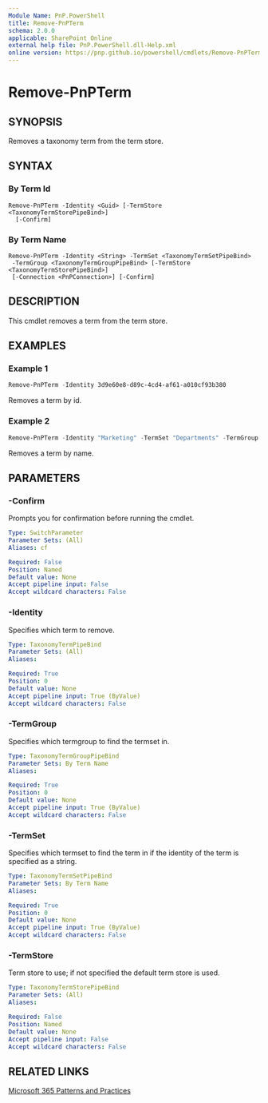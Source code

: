 ```yaml
---
Module Name: PnP.PowerShell
title: Remove-PnPTerm
schema: 2.0.0
applicable: SharePoint Online
external help file: PnP.PowerShell.dll-Help.xml
online version: https://pnp.github.io/powershell/cmdlets/Remove-PnPTerm.html
---
```

 # Remove-PnPTerm

## SYNOPSIS
Removes a taxonomy term from the term store.

## SYNTAX

### By Term Id
```
Remove-PnPTerm -Identity <Guid> [-TermStore <TaxonomyTermStorePipeBind>]
  [-Confirm] 
```

### By Term Name
```
Remove-PnPTerm -Identity <String> -TermSet <TaxonomyTermSetPipeBind>
 -TermGroup <TaxonomyTermGroupPipeBind> [-TermStore <TaxonomyTermStorePipeBind>]
 [-Connection <PnPConnection>] [-Confirm] 
```

## DESCRIPTION
This cmdlet removes a term from the term store.

## EXAMPLES

### Example 1
```powershell
Remove-PnPTerm -Identity 3d9e60e8-d89c-4cd4-af61-a010cf93b380
```

Removes a term by id.

### Example 2
```powershell
Remove-PnPTerm -Identity "Marketing" -TermSet "Departments" -TermGroup "Corporate"
```

Removes a term by name.

## PARAMETERS

### -Confirm
Prompts you for confirmation before running the cmdlet.

```yaml
Type: SwitchParameter
Parameter Sets: (All)
Aliases: cf

Required: False
Position: Named
Default value: None
Accept pipeline input: False
Accept wildcard characters: False
```

### -Identity
Specifies which term to remove.

```yaml
Type: TaxonomyTermPipeBind
Parameter Sets: (All)
Aliases:

Required: True
Position: 0
Default value: None
Accept pipeline input: True (ByValue)
Accept wildcard characters: False
```

### -TermGroup
Specifies which termgroup to find the termset in.

```yaml
Type: TaxonomyTermGroupPipeBind
Parameter Sets: By Term Name
Aliases:

Required: True
Position: 0
Default value: None
Accept pipeline input: True (ByValue)
Accept wildcard characters: False
```

### -TermSet
Specifies which termset to find the term in if the identity of the term is specified as a string.

```yaml
Type: TaxonomyTermSetPipeBind
Parameter Sets: By Term Name
Aliases:

Required: True
Position: 0
Default value: None
Accept pipeline input: True (ByValue)
Accept wildcard characters: False
```

### -TermStore
Term store to use; if not specified the default term store is used.

```yaml
Type: TaxonomyTermStorePipeBind
Parameter Sets: (All)
Aliases:

Required: False
Position: Named
Default value: None
Accept pipeline input: False
Accept wildcard characters: False
```

## RELATED LINKS

[Microsoft 365 Patterns and Practices](https://aka.ms/m365pnp)

